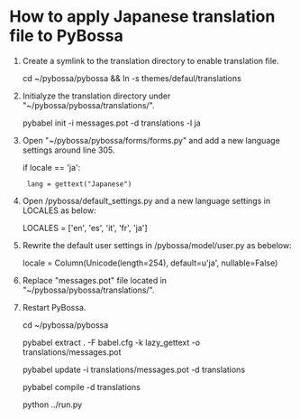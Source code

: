 # How to apply Japanese translation file to PyBossa

1. Create a symlink to the translation directory to enable translation file. 
    
    cd ~/pybossa/pybossa && ln -s themes/defaul/translations

2. Initialyze the translation directory under "~/pybossa/pybossa/translations/".  
    
    pybabel init -i messages.pot -d translations -l ja

3. Open "~/pybossa/pybossa/forms/forms.py" and add a new language settings around line 305.
    
    if locale == 'ja':

        lang = gettext("Japanese")

4. Open /pybossa/default_settings.py and a new language settings in LOCALES as below:
    
    LOCALES = ['en', 'es', 'it', 'fr', 'ja']


5. Rewrite the default user settings in /pybossa/model/user.py as bebelow:
    
    locale = Column(Unicode(length=254), default=u'ja', nullable=False)

6. Replace "messages.pot" file located in "~/pybossa/pybossa/translations/".

7. Restart PyBossa.
    
    cd ~/pybossa/pybossa

    pybabel extract . -F babel.cfg -k lazy_gettext -o translations/messages.pot

    pybabel update -i translations/messages.pot -d translations

    pybabel compile -d translations

    python ../run.py

